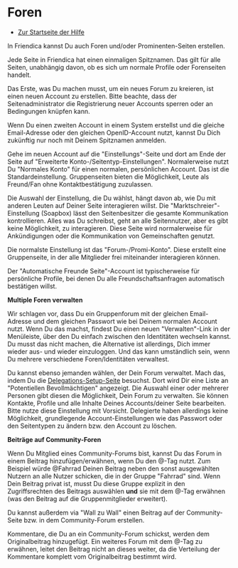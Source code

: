 Foren
=====

* [Zur Startseite der Hilfe](help)


In Friendica kannst Du auch Foren und/oder Prominenten-Seiten erstellen. 

Jede Seite in Friendica hat einen einmaligen Spitznamen. 
Das gilt für alle Seiten, unabhängig davon, ob es sich um normale Profile oder Forenseiten handelt. 

Das Erste, was Du machen musst, um ein neues Forum zu kreieren, ist einen neuen Account zu erstellen. 
Bitte beachte, dass der Seitenadministrator die Registrierung neuer Accounts sperren oder an Bedingungen knüpfen kann. 

Wenn Du einen zweiten Account in einem System erstellst und die gleiche Email-Adresse oder den gleichen OpenID-Account nutzt, kannst Du Dich zukünftig nur noch mit Deinem Spitznamen anmelden. 

Gehe im neuen Account auf die "Einstellungs"-Seite und dort am Ende der Seite auf "Erweiterte Konto-/Seitentyp-Einstellungen". 
Normalerweise nutzt Du "Normales Konto" für einen normalen, persönlichen Account. 
Das ist die Standardeinstellung. 
Gr‬uppenseiten bieten die Möglichkeit, Leute als Freund/Fan ohne Kontaktbestätigung zuzulassen. 

Die Auswahl der Einstellung, die Du wählst, hängt davon ab, wie Du mit anderen Leuten auf Deiner Seite interagieren willst. 
Die "Marktschreier"-Einstellung (Soapbox) lässt den Seitenbesitzer die gesamte Kommunikation kontrollieren. 
Alles was Du schreibst, geht an alle Seitennutzer, aber es gibt keine Möglichkeit, zu interagieren. 
Diese Seite wird normalerweise für Ankündigungen oder die Kommunikation von Gemeinschaften genutzt.

Die normalste Einstellung ist das "Forum-/Promi-Konto". 
Diese erstellt eine Gruppenseite, in der alle Mitglieder frei miteinander interagieren können. 

Der "Automatische Freunde Seite"-Account ist typischerweise für persönliche Profile, bei denen Du alle Freundschaftsanfragen automatisch bestätigen willst. 


**Multiple Foren verwalten**

Wir schlagen vor, dass Du ein Gruppenforum mit der gleichen Email-Adresse und dem gleichen Passwort wie bei Deinem normalen Account nutzt. 
Wenn Du das machst, findest Du einen neuen "Verwalten"-Link in der Menüleiste, über den Du einfach zwischen den Identitäten wechseln kannst. 
Du musst das nicht machen, die Alternative ist allerdings, Dich immer wieder aus- und wieder einzuloggen. 
Und das kann umständlich sein, wenn Du mehrere verschiedene Foren/Identitäten verwaltest.

Du kannst ebenso jemanden wählen, der Dein Forum verwaltet. 
Mach das, indem Du die [Delegations-Setup-Seite](/delegate) besuchst. 
Dort wird Dir eine Liste an "Potentiellen Bevollmächtigen" angezeigt. 
Die Auswahl einer oder mehrerer Personen gibt diesen die Möglichkeit, Dein Forum zu verwalten. 
Sie können Kontakte, Profile und alle Inhalte Deines Accounts/deiner Seite bearbeiten. 
Bitte nutze diese Einstellung mit Vorsicht. 
Delegierte haben allerdings keine Möglichkeit, grundlegende Account-Einstellungen wie das Passwort oder den Seitentypen zu ändern bzw. den Account zu löschen.


**Beiträge auf Community-Foren**

Wenn Du Mitglied eines Community-Forums bist, kannst Du das Forum in einem Beitrag hinzufügen/erwähnen, wenn Du den @-Tag nutzt. 
Zum Beispiel würde @Fahrrad Deinen Beitrag neben den sonst ausgewählten Nutzern an alle Nutzer schicken, die in der Gruppe "Fahrrad" sind. 
Wenn Dein Beitrag privat ist, musst Du diese Gruppe explizit in den Zugriffsrechten des Beitrags auswählen **und** sie mit dem @-Tag erwähnen (was den Beitrag auf die Gruppenmitglieder erweitert).

Du kannst außerdem via "Wall zu Wall" einen Beitrag auf der Community-Seite bzw. in dem Community-Forum erstellen.

Kommentare, die Du an ein Community-Forum schickst, werden dem Originalbeitrag hinzugefügt. 
Ein weiteres Forum mit dem @-Tag zu erwähnen, leitet den Beitrag nicht an dieses weiter, da die Verteilung der Kommentare komplett vom Originalbeitrag bestimmt wird.
